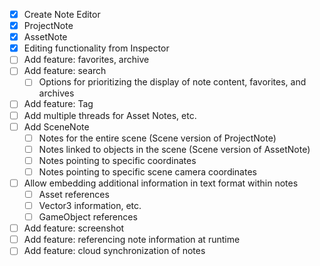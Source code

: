 * [x] Create Note Editor
* [x] ProjectNote
* [x] AssetNote
* [x] Editing functionality from Inspector
* [ ] Add feature: favorites, archive
* [ ] Add feature: search
  * [ ] Options for prioritizing the display of note content, favorites, and archives
* [ ] Add feature: Tag
* [ ] Add multiple threads for Asset Notes, etc.
* [ ] Add SceneNote
  * [ ] Notes for the entire scene (Scene version of ProjectNote)
  * [ ] Notes linked to objects in the scene (Scene version of AssetNote)
  * [ ] Notes pointing to specific coordinates
  * [ ] Notes pointing to specific scene camera coordinates
* [ ] Allow embedding additional information in text format within notes
  * [ ] Asset references
  * [ ] Vector3 information, etc.
  * [ ] GameObject references
* [ ] Add feature: screenshot
* [ ] Add feature: referencing note information at runtime
* [ ] Add feature: cloud synchronization of notes
